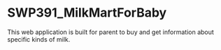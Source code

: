 # SWP391_MilkMartForBaby
This web application is built for parent to buy and get information about specific kinds of milk.
